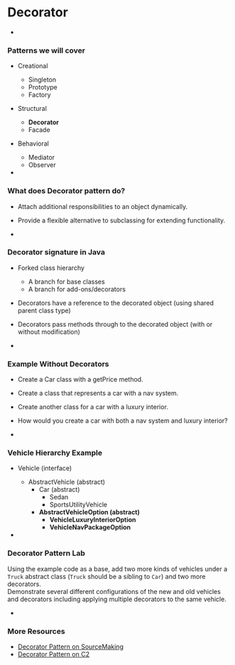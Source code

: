 # Decorator

-
### Patterns we will cover

- Creational

  - Singleton
  - Prototype
  - Factory

- Structural

  - **Decorator**
  - Facade

- Behavioral

  - Mediator
  - Observer


-
### What does Decorator pattern do?

- Attach additional responsibilities to an object dynamically.
- Provide a flexible alternative to subclassing for extending functionality.


-
### Decorator signature in Java

- Forked class hierarchy
  - A branch for base classes
  - A branch for add-ons/decorators
- Decorators have a reference to the decorated object (using shared parent class type) 
- Decorators pass methods through to the decorated object (with or without modification)

-
### Example Without Decorators

- Create a Car class with a getPrice method.
- Create a class that represents a car with a nav system.
- Create another class for a car with a luxury interior.
- How would you create a car with both a nav system and luxury interior?

-
### Vehicle Hierarchy Example

- Vehicle (interface)
  - AbstractVehicle (abstract)
    - Car (abstract)
      - Sedan
      - SportsUtilityVehicle
    - **AbstractVehicleOption (abstract)**
      - **VehicleLuxuryInteriorOption**
      - **VehicleNavPackageOption** 

-
### Decorator Pattern Lab

Using the example code as a base, add two more kinds of vehicles under a `Truck` abstract class (`Truck` should be a sibling to `Car`) and two more decorators.  
Demonstrate several different configurations of the new and old vehicles and decorators including applying multiple decorators to the same vehicle.

-
### More Resources

- [Decorator Pattern on SourceMaking](https://sourcemaking.com/design_patterns/decorator)
- [Decorator Pattern on C2](http://c2.com/cgi/wiki?DecoratorPattern)
